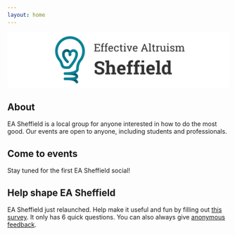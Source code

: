 ```yaml
---
layout: home
---
```


![image](media/banner_light.png)

## About
EA Sheffield is a local group for anyone interested in how to do the most good. Our events are open to anyone, including students and professionals.

## Come to events
Stay tuned for the first EA Sheffield social!

## Help shape EA Sheffield
EA Sheffield just relaunched. Help make it useful and fun by filling out [this survey](https://docs.google.com/forms/d/e/1FAIpQLSdTg_4Kd4_gsR5NQWZrJ-EzCf6ZYlNuDrpIHyet1A4u9fHk8A/viewform). It only has 6 quick questions. You can also always give [anonymous feedback](https://forms.gle/R2fJoewVyQxPD2TE8).
